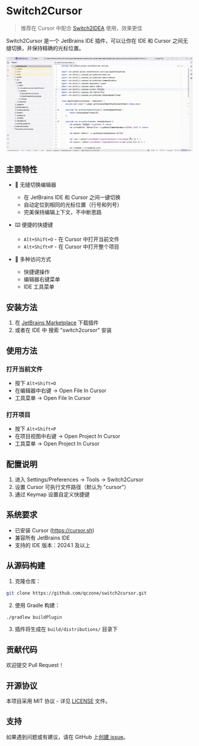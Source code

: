 # Switch2Cursor

> 推荐在 Cursor 中配合 [Switch2IDEA](https://github.com/qczone/switch2idea) 使用，效果更佳

Switch2Cursor 是一个 JetBrains IDE 插件，可以让你在 IDE 和 Cursor 之间无缝切换，并保持精确的光标位置。

![Switch2Cursor演示](images/switch-show.gif)

## 主要特性

- 🚀 无缝切换编辑器
  - 在 JetBrains IDE 和 Cursor 之间一键切换
  - 自动定位到相同的光标位置（行号和列号）
  - 完美保持编辑上下文，不中断思路

- ⌨️ 便捷的快捷键
  - `Alt+Shift+O` - 在 Cursor 中打开当前文件
  - `Alt+Shift+P` - 在 Cursor 中打开整个项目

- 🔧 多种访问方式
  - 快捷键操作
  - 编辑器右键菜单
  - IDE 工具菜单

## 安装方法

1. 在 [JetBrains Marketplace](https://plugins.jetbrains.com/plugin/26309-switch2cursor) 下载插件
2. 或者在 IDE 中 搜索 "switch2cursor" 安装

## 使用方法

### 打开当前文件

- 按下 `Alt+Shift+O`
- 在编辑器中右键 → Open File In Cursor
- 工具菜单 → Open File In Cursor

### 打开项目

- 按下 `Alt+Shift+P`
- 在项目视图中右键 → Open Project In Cursor
- 工具菜单 → Open Project In Cursor

## 配置说明

1. 进入 Settings/Preferences → Tools → Switch2Cursor
2. 设置 Cursor 可执行文件路径（默认为 "cursor"）
3. 通过 Keymap 设置自定义快捷键

## 系统要求

- 已安装 Cursor (https://cursor.sh)
- 兼容所有 JetBrains IDE
- 支持的 IDE 版本：2024.1 及以上

## 从源码构建

1. 克隆仓库：

```bash
git clone https://github.com/qczone/switch2cursor.git
```

2. 使用 Gradle 构建：

```bash
./gradlew buildPlugin
```

3. 插件将生成在 `build/distributions/` 目录下

## 贡献代码

欢迎提交 Pull Request！

## 开源协议

本项目采用 MIT 协议 - 详见 [LICENSE](LICENSE) 文件。

## 支持

如果遇到问题或有建议，请在 GitHub 上[创建 issue](https://github.com/qczone/switch2cursor/issues)。